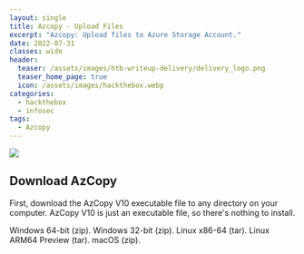 ```yaml
---
layout: single
title: Azcopy - Upload Files
excerpt: "Azcopy: Upload files to Azure Storage Account."
date: 2022-07-31
classes: wide
header:
  teaser: /assets/images/htb-writeup-delivery/delivery_logo.png
  teaser_home_page: true
  icon: /assets/images/hackthebox.webp
categories:
  - hackthebox
  - infosec
tags:  
  - Azcopy
---
```


![](/assets/images/htb-writeup-delivery/delivery_logo.png)

## Download AzCopy
First, download the AzCopy V10 executable file to any directory on your computer. AzCopy V10 is just an executable file, so there's nothing to install.

Windows 64-bit (zip).
Windows 32-bit (zip).
Linux x86-64 (tar).
Linux ARM64 Preview (tar).
macOS (zip).

